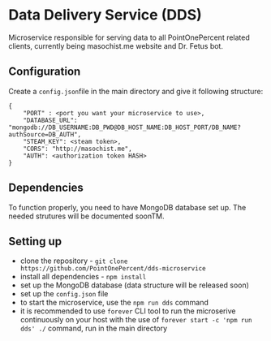 # Data Delivery Service (DDS)

Microservice responsible for serving data to all PointOnePercent related clients, currently being masochist.me website and Dr. Fetus bot.

## Configuration

Create a ``config.json``file in the main directory and give it following structure:

```
{
    "PORT" : <port you want your microservice to use>,
    "DATABASE_URL": "mongodb://DB_USERNAME:DB_PWD@DB_HOST_NAME:DB_HOST_PORT/DB_NAME?authSource=DB_AUTH",
    "STEAM_KEY": <steam token>,
    "CORS": "http://masochist.me",
    "AUTH": <authorization token HASH>
}
```

## Dependencies

To function properly, you need to have MongoDB database set up. The needed strutures will be documented soonTM.

## Setting up

- clone the repository - ``git clone https://github.com/PointOnePercent/dds-microservice``
- install all dependencies - ``npm install``
- set up the MongoDB database (data structure will be released soon)
- set up the ``config.json`` file
- to start the microservice, use the ``npm run dds`` command
- it is recommended to use ``forever`` CLI tool to run the microserive continuously on your host with the use of ``forever start -c 'npm run dds' ./`` command, run in the main directory
